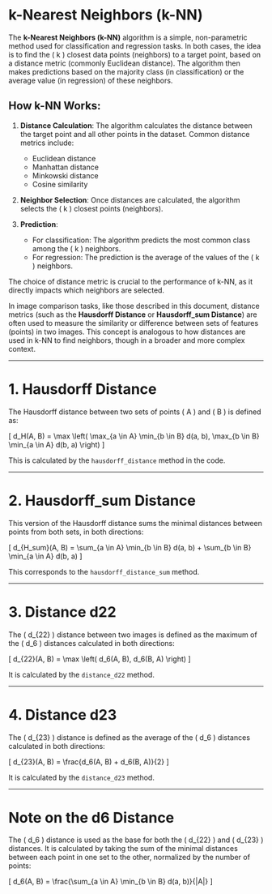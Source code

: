 # k-Nearest Neighbors (k-NN)

The **k-Nearest Neighbors (k-NN)** algorithm is a simple, non-parametric method used for classification and regression tasks. In both cases, the idea is to find the \( k \) closest data points (neighbors) to a target point, based on a distance metric (commonly Euclidean distance). The algorithm then makes predictions based on the majority class (in classification) or the average value (in regression) of these neighbors.

## How k-NN Works:
1. **Distance Calculation**: The algorithm calculates the distance between the target point and all other points in the dataset. Common distance metrics include:
   - Euclidean distance
   - Manhattan distance
   - Minkowski distance
   - Cosine similarity

2. **Neighbor Selection**: Once distances are calculated, the algorithm selects the \( k \) closest points (neighbors).

3. **Prediction**:
   - For classification: The algorithm predicts the most common class among the \( k \) neighbors.
   - For regression: The prediction is the average of the values of the \( k \) neighbors.

The choice of distance metric is crucial to the performance of k-NN, as it directly impacts which neighbors are selected.

In image comparison tasks, like those described in this document, distance metrics (such as the **Hausdorff Distance** or **Hausdorff_sum Distance**) are often used to measure the similarity or difference between sets of features (points) in two images. This concept is analogous to how distances are used in k-NN to find neighbors, though in a broader and more complex context.

---

# 1. Hausdorff Distance

The Hausdorff distance between two sets of points \( A \) and \( B \) is defined as:

\[
d_H(A, B) = \max \left( \max_{a \in A} \min_{b \in B} d(a, b), \max_{b \in B} \min_{a \in A} d(b, a) \right)
\]

This is calculated by the `hausdorff_distance` method in the code.

---

# 2. Hausdorff_sum Distance

This version of the Hausdorff distance sums the minimal distances between points from both sets, in both directions:

\[
d_{H\_sum}(A, B) = \sum_{a \in A} \min_{b \in B} d(a, b) + \sum_{b \in B} \min_{a \in A} d(b, a)
\]

This corresponds to the `hausdorff_distance_sum` method.

---

# 3. Distance d22

The \( d_{22} \) distance between two images is defined as the maximum of the \( d_6 \) distances calculated in both directions:

\[
d_{22}(A, B) = \max \left( d_6(A, B), d_6(B, A) \right)
\]

It is calculated by the `distance_d22` method.

---

# 4. Distance d23

The \( d_{23} \) distance is defined as the average of the \( d_6 \) distances calculated in both directions:

\[
d_{23}(A, B) = \frac{d_6(A, B) + d_6(B, A)}{2}
\]

It is calculated by the `distance_d23` method.

---

# Note on the d6 Distance

The \( d_6 \) distance is used as the base for both the \( d_{22} \) and \( d_{23} \) distances. It is calculated by taking the sum of the minimal distances between each point in one set to the other, normalized by the number of points:

\[
d_6(A, B) = \frac{\sum_{a \in A} \min_{b \in B} d(a, b)}{|A|}
\]
